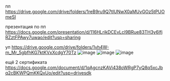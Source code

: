 пп https://drive.google.com/drive/folders/1reB9ru9Q7tIUNwX0aMUvGOz5tPUOmeSI

презентация по пп https://docs.google.com/presentation/d/116HLrikDCEvLcl9BRue83TH3y6IfjRZztFPAwy7uwao/edit?usp=sharing

уп https://drive.google.com/drive/folders/1vh4W-m_Mr_5gbfhKG7ktKVxXcdgY70Tz
![image](https://github.com/Sab543/5_semestr/assets/113089570/7ce93783-5041-4461-b0d5-566c04963cd6)
![image](https://github.com/Sab543/5_semestr/assets/113089570/a95f2df1-c667-40ec-a0f9-7fa0fa4fc999)
![image](https://github.com/Sab543/5_semestr/assets/113089570/bfb265a0-e868-4573-8c74-7223f9a14225)


ещё 2 сертификата https://docs.google.com/document/d/1qAgcnzKAVi438oWRgP7yQ8q5xcJbq2cBKWPQmKKQxUo/edit?usp=drivesdk
